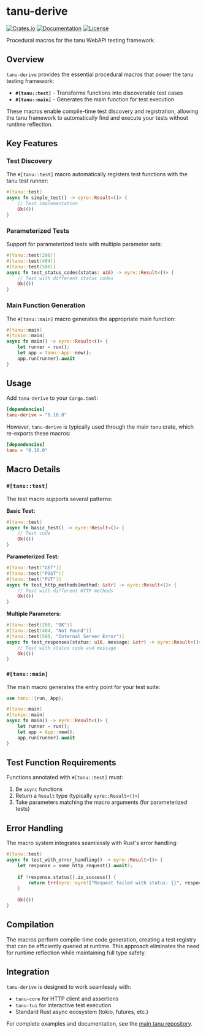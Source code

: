 # tanu-derive

[![Crates.io](https://img.shields.io/crates/v/tanu-derive)](https://crates.io/crates/tanu-derive)
[![Documentation](https://docs.rs/tanu-derive/badge.svg)](https://docs.rs/tanu-derive)
[![License](https://img.shields.io/crates/l/tanu-derive)](https://github.com/tanu-rs/tanu/blob/main/LICENSE)

Procedural macros for the tanu WebAPI testing framework.

## Overview

`tanu-derive` provides the essential procedural macros that power the tanu testing framework:

- **`#[tanu::test]`** - Transforms functions into discoverable test cases
- **`#[tanu::main]`** - Generates the main function for test execution

These macros enable compile-time test discovery and registration, allowing the tanu framework to automatically find and execute your tests without runtime reflection.

## Key Features

### Test Discovery
The `#[tanu::test]` macro automatically registers test functions with the tanu test runner:

```rust
#[tanu::test]
async fn simple_test() -> eyre::Result<()> {
    // Test implementation
    Ok(())
}
```

### Parameterized Tests
Support for parameterized tests with multiple parameter sets:

```rust
#[tanu::test(200)]
#[tanu::test(404)]
#[tanu::test(500)]
async fn test_status_codes(status: u16) -> eyre::Result<()> {
    // Test with different status codes
    Ok(())
}
```

### Main Function Generation
The `#[tanu::main]` macro generates the appropriate main function:

```rust
#[tanu::main]
#[tokio::main]
async fn main() -> eyre::Result<()> {
    let runner = run();
    let app = tanu::App::new();
    app.run(runner).await
}
```

## Usage

Add `tanu-derive` to your `Cargo.toml`:

```toml
[dependencies]
tanu-derive = "0.10.0"
```

However, `tanu-derive` is typically used through the main `tanu` crate, which re-exports these macros:

```toml
[dependencies]
tanu = "0.10.0"
```

## Macro Details

### `#[tanu::test]`

The test macro supports several patterns:

**Basic Test:**
```rust
#[tanu::test]
async fn basic_test() -> eyre::Result<()> {
    // Test code
    Ok(())
}
```

**Parameterized Test:**
```rust
#[tanu::test("GET")]
#[tanu::test("POST")]
#[tanu::test("PUT")]
async fn test_http_methods(method: &str) -> eyre::Result<()> {
    // Test with different HTTP methods
    Ok(())
}
```

**Multiple Parameters:**
```rust
#[tanu::test(200, "OK")]
#[tanu::test(404, "Not Found")]
#[tanu::test(500, "Internal Server Error")]
async fn test_responses(status: u16, message: &str) -> eyre::Result<()> {
    // Test with status code and message
    Ok(())
}
```

### `#[tanu::main]`

The main macro generates the entry point for your test suite:

```rust
use tanu::{run, App};

#[tanu::main]
#[tokio::main]
async fn main() -> eyre::Result<()> {
    let runner = run();
    let app = App::new();
    app.run(runner).await
}
```

## Test Function Requirements

Functions annotated with `#[tanu::test]` must:

1. Be `async` functions
2. Return a `Result` type (typically `eyre::Result<()>`)
3. Take parameters matching the macro arguments (for parameterized tests)

## Error Handling

The macro system integrates seamlessly with Rust's error handling:

```rust
#[tanu::test]
async fn test_with_error_handling() -> eyre::Result<()> {
    let response = some_http_request().await?;
    
    if !response.status().is_success() {
        return Err(eyre::eyre!("Request failed with status: {}", response.status()));
    }
    
    Ok(())
}
```

## Compilation

The macros perform compile-time code generation, creating a test registry that can be efficiently queried at runtime. This approach eliminates the need for runtime reflection while maintaining full type safety.

## Integration

`tanu-derive` is designed to work seamlessly with:
- `tanu-core` for HTTP client and assertions
- `tanu-tui` for interactive test execution
- Standard Rust async ecosystem (tokio, futures, etc.)

For complete examples and documentation, see the [main tanu repository](https://github.com/tanu-rs/tanu).
